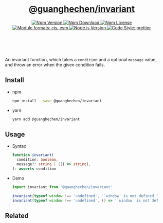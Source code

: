<header>
  <h1 align="center">
    <a href="https://github.com/guanghechen/node-scaffolds/tree/@guanghechen/invariant@5.0.9/packages/invariant#readme">@guanghechen/invariant</a>
  </h1>
  <div align="center">
    <a href="https://www.npmjs.com/package/@guanghechen/invariant">
      <img
        alt="Npm Version"
        src="https://img.shields.io/npm/v/@guanghechen/invariant.svg"
      />
    </a>
    <a href="https://www.npmjs.com/package/@guanghechen/invariant">
      <img
        alt="Npm Download"
        src="https://img.shields.io/npm/dm/@guanghechen/invariant.svg"
      />
    </a>
    <a href="https://www.npmjs.com/package/@guanghechen/invariant">
      <img
        alt="Npm License"
        src="https://img.shields.io/npm/l/@guanghechen/invariant.svg"
      />
    </a>
    <a href="#install">
      <img
        alt="Module formats: cjs, esm"
        src="https://img.shields.io/badge/module_formats-cjs%2C%20esm-green.svg"
      />
    </a>
    <a href="https://github.com/nodejs/node">
      <img
        alt="Node.js Version"
        src="https://img.shields.io/node/v/@guanghechen/invariant"
      />
    </a>
    <a href="https://github.com/prettier/prettier">
      <img
        alt="Code Style: prettier"
        src="https://img.shields.io/badge/code_style-prettier-ff69b4.svg?style=flat-square"
      />
    </a>
  </div>
</header>
<br/>

An invariant function, which takes a `condition` and a optional `message` value,
and throw an error when the given condition fails.

## Install

* npm

  ```bash
  npm install --save @guanghechen/invariant
  ```

* yarn

  ```bash
  yarn add @guanghechen/invariant
  ```


## Usage

* Syntax

  ```typescript
  function invariant(
    condition: boolean,
    message?: string | (() => string),
  ): asserts condition
  ```

* Demo

  ```typescript
  import invariant from '@guanghechen/invariant'

  invariant(typeof window !== 'undefined', '`window` is not defined.')
  invariant(typeof window !== 'undefined', () => '`window` is not defined:' + window)
  ```


## Related

[homepage]: https://github.com/guanghechen/node-scaffolds/tree/@guanghechen/invariant@5.0.9/packages/invariant#readme
[tiny-invariant]: https://github.com/alexreardon/tiny-invariant
